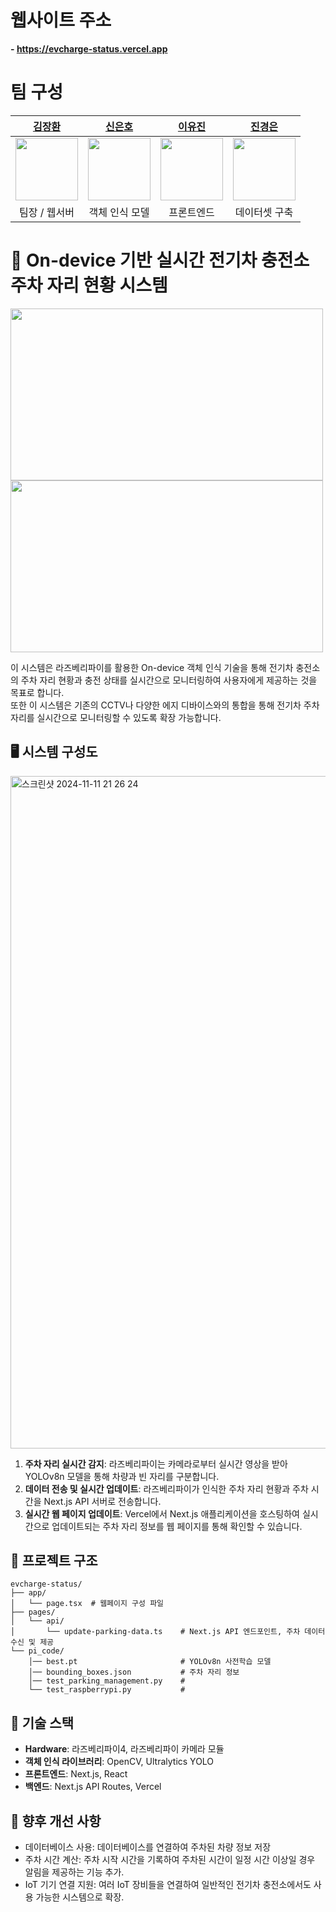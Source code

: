 # 웹사이트 주소
**- https://evcharge-status.vercel.app**

# 팀 구성
|[김장환](https://github.com/wodeyuzhou)|[신은호](https://github.com/neungho1)|[이유진](https://github.com/runth)|[진경은](https://github.com/JinKyungEun000)|
|:---:|:---:|:---:|:--:|
|<img src="https://github.com/user-attachments/assets/2aa22ddc-f059-43be-b66e-7215e9068d59" width="100px" height="100px"/>|<img src="https://github.com/user-attachments/assets/2aa22ddc-f059-43be-b66e-7215e9068d59" width="100px" height="100px"/>|<img src="https://github.com/user-attachments/assets/2aa22ddc-f059-43be-b66e-7215e9068d59" width="100px" height="100px"/>|<img src="https://github.com/user-attachments/assets/2aa22ddc-f059-43be-b66e-7215e9068d59" width="100px" height="100px"/>|
|팀장 / 웹서버|객체 인식 모델|프론트엔드|데이터셋 구축|

# 🚗 On-device 기반 실시간 전기차 충전소 주차 자리 현황 시스템

<img src="https://github.com/user-attachments/assets/a5052757-e58b-44fa-b2de-80460d5c2fcd" width="500px" height="275px"/> <img src="https://github.com/user-attachments/assets/2ef72042-4ba9-400d-bd90-39c452696ce3" width="500px" height="275px"/>

이 시스템은 라즈베리파이를 활용한 On-device 객체 인식 기술을 통해 전기차 충전소의 주차 자리 현황과 충전 상태를 실시간으로 모니터링하여 사용자에게 제공하는 것을 목표로 합니다.</br>
또한 이 시스템은 기존의 CCTV나 다양한 에지 디바이스와의 통합을 통해 전기차 주차 자리를 실시간으로 모니터링할 수 있도록 확장 가능합니다.

## 🖥️ 시스템 구성도
<img width="1076" alt="스크린샷 2024-11-11 21 26 24" src="https://github.com/user-attachments/assets/7f47bfb0-2243-4116-896e-1011e0a8d799">

1. **주차 자리 실시간 감지**: 라즈베리파이는 카메라로부터 실시간 영상을 받아 YOLOv8n 모델을 통해 차량과 빈 자리를 구분합니다.
2. **데이터 전송 및 실시간 업데이트**: 라즈베리파이가 인식한 주차 자리 현황과 주차 시간을 Next.js API 서버로 전송합니다.
3. **실시간 웹 페이지 업데이트**: Vercel에서 Next.js 애플리케이션을 호스팅하여 실시간으로 업데이트되는 주차 자리 정보를 웹 페이지를 통해 확인할 수 있습니다.

## 📂 프로젝트 구조
```
evcharge-status/
├── app/
│   └── page.tsx  # 웹페이지 구성 파일
├── pages/
│   └── api/
│       └── update-parking-data.ts    # Next.js API 엔드포인트, 주차 데이터 수신 및 제공
└── pi_code/
    │── best.pt                       # YOLOv8n 사전학습 모델
    │── bounding_boxes.json           # 주차 자리 정보
    │── test_parking_management.py    # 
    └── test_raspberrypi.py           # 
```

## 🚀 기술 스택
- **Hardware**: 라즈베리파이4, 라즈베리파이 카메라 모듈
- **객체 인식 라이브러리**: OpenCV, Ultralytics YOLO
- **프론트엔드**: Next.js, React
- **백엔드**: Next.js API Routes, Vercel


## 🔧 향후 개선 사항
- 데이터베이스 사용: 데이터베이스를 연결하여 주차된 차량 정보 저장
- 주차 시간 계산: 주차 시작 시간을 기록하여 주차된 시간이 일정 시간 이상일 경우 알림을 제공하는 기능 추가.
- IoT 기기 연결 지원: 여러 IoT 장비들을 연결하여 일반적인 전기차 충전소에서도 사용 가능한 시스템으로 확장.
